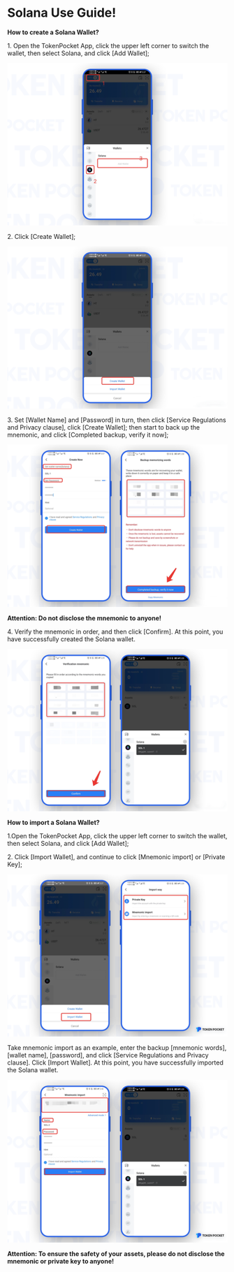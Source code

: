 # Solana Use Guide!

**How to create a Solana Wallet?**

1\. Open the TokenPocket App, click the upper left corner to switch the wallet, then select Solana, and click \[Add Wallet];

![](<../../.gitbook/assets/1 (15).png>)

2\. Click \[Create Wallet];

![](<../../.gitbook/assets/2 (19).png>)

3\. Set \[Wallet Name] and \[Password] in turn, then click \[Service Regulations and Privacy clause], click \[Create Wallet]; then start to back up the mnemonic, and click \[Completed backup, verify it now];

![](<../../.gitbook/assets/3 (10).png>)

**Attention: Do not disclose the mnemonic to anyone!**

4\. Verify the mnemonic in order, and then click \[Confirm]. At this point, you have successfully created the Solana wallet.

![](<../../.gitbook/assets/5 (5).png>)

**How to import a Solana Wallet?**

1.Open the TokenPocket App, click the upper left corner to switch the wallet, then select Solana, and click \[Add Wallet];

2\. Click \[Import Wallet], and continue to click \[Mnemonic import] or \[Private Key];

![](<../../.gitbook/assets/1-kao-bei-5 (1).png>)

Take mnemonic import as an example, enter the backup \[mnemonic words], \[wallet name], \[password], and click \[Service Regulations and Privacy clause]. Click \[Import Wallet]. At this point, you have successfully imported the Solana wallet.

![](../../.gitbook/assets/1-kao-bei-6.png)

**Attention: To ensure the safety of your** **assets, please do not disclose the mnemonic or private key to anyone!**
